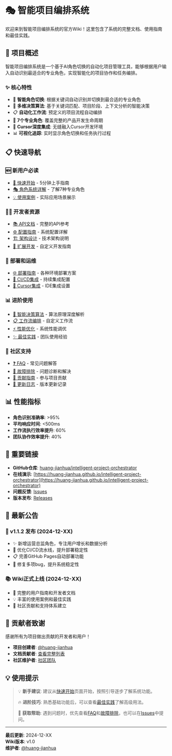 # 🎭 智能项目编排系统

欢迎来到智能项目编排系统的官方Wiki！这里包含了系统的完整文档、使用指南和最佳实践。

## 🚀 项目概述

智能项目编排系统是一个基于AI角色切换的自动化项目管理工具，能够根据用户输入自动识别最适合的专业角色，实现智能化的项目协作和任务编排。

### ✨ 核心特性

- 🔄 **智能角色切换**: 根据关键词自动识别并切换到最合适的专业角色
- 🧠 **多维决策算法**: 基于关键词匹配、项目阶段、上下文分析的智能决策
- 📋 **自动化工作流**: 预定义的项目流程自动编排
- 🎯 **7个专业角色**: 覆盖完整的产品开发生命周期
- 🚀 **Cursor深度集成**: 无缝融入Cursor开发环境
- 📊 **可视化追踪**: 实时显示角色切换和任务执行过程

## 📋 快速导航

### 🆕 **新用户必读**
- [📖 快速开始](Quick-Start) - 5分钟上手指南
- [🎭 角色系统详解](Role-System) - 了解7种专业角色
- [💡 使用案例](Use-Cases) - 实际应用场景展示

### 👨‍💻 **开发者资源**
- [📚 API文档](API-Reference) - 完整的API参考
- [⚙️ 配置指南](Configuration) - 系统配置详解
- [🏗️ 架构设计](Architecture) - 技术架构说明
- [🔧 扩展开发](Extension-Development) - 自定义开发指南

### 🚀 **部署和运维**
- [🌐 部署指南](Deployment) - 各种环境部署方案
- [🔄 CI/CD集成](CICD-Integration) - 持续集成配置
- [🎯 Cursor集成](Cursor-Integration) - IDE集成设置

### 📊 **进阶使用**
- [🧠 智能决策算法](Decision-Algorithm) - 算法原理深度解析
- [📋 工作流编排](Workflow-Orchestration) - 自定义工作流
- [⚡ 性能优化](Performance) - 系统性能调优
- [✨ 最佳实践](Best-Practices) - 团队使用经验

### 🤝 **社区支持**
- [❓ FAQ](FAQ) - 常见问题解答
- [🐛 故障排除](Troubleshooting) - 问题诊断和解决
- [🤲 贡献指南](Contributing) - 参与项目贡献
- [📝 更新日志](Changelog) - 版本更新记录

## 📊 性能指标

- **角色识别准确率**: >95%
- **平均响应时间**: <500ms
- **工作流执行效率提升**: 60%
- **团队协作效率提升**: 40%

## 🔗 重要链接

- **GitHub仓库**: [huang-jianhua/intelligent-project-orchestrator](https://github.com/huang-jianhua/intelligent-project-orchestrator)
- **在线演示**: [https://huang-jianhua.github.io/intelligent-project-orchestrator](https://huang-jianhua.github.io/intelligent-project-orchestrator)
- **问题反馈**: [Issues](https://github.com/huang-jianhua/intelligent-project-orchestrator/issues)
- **版本发布**: [Releases](https://github.com/huang-jianhua/intelligent-project-orchestrator/releases)

## 📢 最新公告

### 🎉 v1.1.2 发布 (2024-12-XX)
- ✨ 新增运营总监角色，专注用户增长和数据分析
- 🔧 优化CI/CD流水线，提升部署稳定性
- 📋 完善GitHub Pages自动部署功能
- 🐛 修复多项bug，提升系统稳定性

### 📚 Wiki正式上线 (2024-12-XX)
- 📖 完整的用户指南和开发者文档
- 💡 丰富的使用案例和最佳实践
- 🤝 社区贡献和支持体系建立

## 🙏 贡献者致谢

感谢所有为项目做出贡献的开发者和用户！

- **项目创建者**: [@huang-jianhua](https://github.com/huang-jianhua)
- **文档贡献者**: [查看完整列表](Contributors)
- **社区维护者**: [社区团队](Community)

## 💡 使用提示

> 💡 **新手建议**: 建议从[快速开始](Quick-Start)页面开始，按照引导逐步了解系统功能。
> 
> 🔥 **进阶技巧**: 熟悉基础功能后，可以查看[最佳实践](Best-Practices)了解高级用法。
> 
> 🤝 **获取帮助**: 遇到问题时，优先查看[FAQ](FAQ)和[故障排除](Troubleshooting)，也可以在[Issues](https://github.com/huang-jianhua/intelligent-project-orchestrator/issues)中提问。

---

**最后更新**: 2024-12-XX  
**Wiki版本**: v1.0  
**维护者**: [@huang-jianhua](https://github.com/huang-jianhua) 
